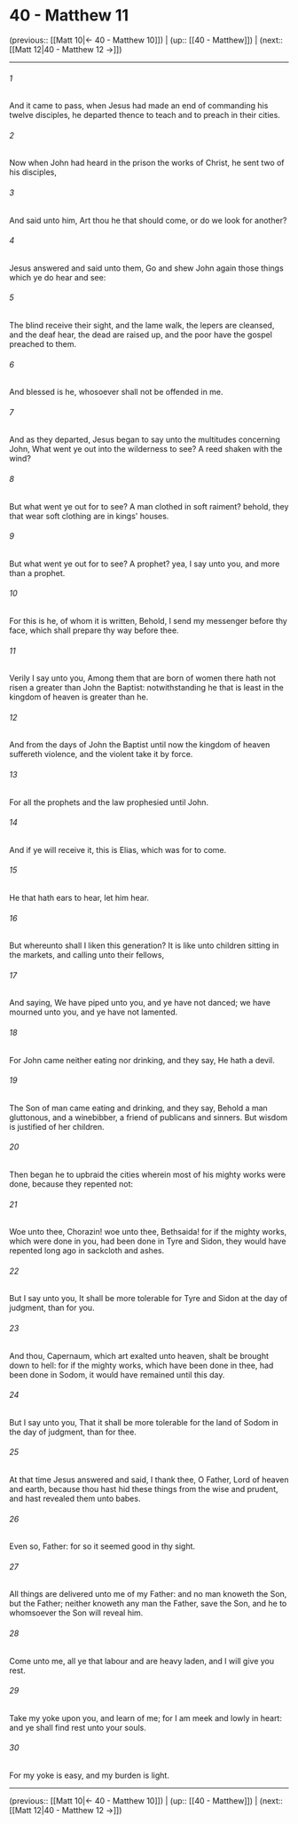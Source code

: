 # 40 - Matthew 11

(previous:: [[Matt 10|← 40 - Matthew 10]]) | (up:: [[40 - Matthew]]) | (next:: [[Matt 12|40 - Matthew 12 →]])

***


###### 1 
And it came to pass, when Jesus had made an end of commanding his twelve disciples, he departed thence to teach and to preach in their cities. 

###### 2 
Now when John had heard in the prison the works of Christ, he sent two of his disciples, 

###### 3 
And said unto him, Art thou he that should come, or do we look for another? 

###### 4 
Jesus answered and said unto them, Go and shew John again those things which ye do hear and see: 

###### 5 
The blind receive their sight, and the lame walk, the lepers are cleansed, and the deaf hear, the dead are raised up, and the poor have the gospel preached to them. 

###### 6 
And blessed is he, whosoever shall not be offended in me. 

###### 7 
And as they departed, Jesus began to say unto the multitudes concerning John, What went ye out into the wilderness to see? A reed shaken with the wind? 

###### 8 
But what went ye out for to see? A man clothed in soft raiment? behold, they that wear soft clothing are in kings' houses. 

###### 9 
But what went ye out for to see? A prophet? yea, I say unto you, and more than a prophet. 

###### 10 
For this is he, of whom it is written, Behold, I send my messenger before thy face, which shall prepare thy way before thee. 

###### 11 
Verily I say unto you, Among them that are born of women there hath not risen a greater than John the Baptist: notwithstanding he that is least in the kingdom of heaven is greater than he. 

###### 12 
And from the days of John the Baptist until now the kingdom of heaven suffereth violence, and the violent take it by force. 

###### 13 
For all the prophets and the law prophesied until John. 

###### 14 
And if ye will receive it, this is Elias, which was for to come. 

###### 15 
He that hath ears to hear, let him hear. 

###### 16 
But whereunto shall I liken this generation? It is like unto children sitting in the markets, and calling unto their fellows, 

###### 17 
And saying, We have piped unto you, and ye have not danced; we have mourned unto you, and ye have not lamented. 

###### 18 
For John came neither eating nor drinking, and they say, He hath a devil. 

###### 19 
The Son of man came eating and drinking, and they say, Behold a man gluttonous, and a winebibber, a friend of publicans and sinners. But wisdom is justified of her children. 

###### 20 
Then began he to upbraid the cities wherein most of his mighty works were done, because they repented not: 

###### 21 
Woe unto thee, Chorazin! woe unto thee, Bethsaida! for if the mighty works, which were done in you, had been done in Tyre and Sidon, they would have repented long ago in sackcloth and ashes. 

###### 22 
But I say unto you, It shall be more tolerable for Tyre and Sidon at the day of judgment, than for you. 

###### 23 
And thou, Capernaum, which art exalted unto heaven, shalt be brought down to hell: for if the mighty works, which have been done in thee, had been done in Sodom, it would have remained until this day. 

###### 24 
But I say unto you, That it shall be more tolerable for the land of Sodom in the day of judgment, than for thee. 

###### 25 
At that time Jesus answered and said, I thank thee, O Father, Lord of heaven and earth, because thou hast hid these things from the wise and prudent, and hast revealed them unto babes. 

###### 26 
Even so, Father: for so it seemed good in thy sight. 

###### 27 
All things are delivered unto me of my Father: and no man knoweth the Son, but the Father; neither knoweth any man the Father, save the Son, and he to whomsoever the Son will reveal him. 

###### 28 
Come unto me, all ye that labour and are heavy laden, and I will give you rest. 

###### 29 
Take my yoke upon you, and learn of me; for I am meek and lowly in heart: and ye shall find rest unto your souls. 

###### 30 
For my yoke is easy, and my burden is light.

***

(previous:: [[Matt 10|← 40 - Matthew 10]]) | (up:: [[40 - Matthew]]) | (next:: [[Matt 12|40 - Matthew 12 →]])
